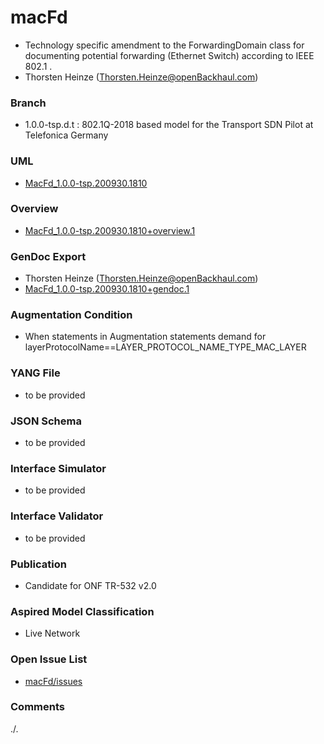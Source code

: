 # macFd
- Technology specific amendment to the ForwardingDomain class for documenting potential forwarding (Ethernet Switch) according to IEEE 802.1 .
- Thorsten Heinze (Thorsten.Heinze@openBackhaul.com)

### Branch
- 1.0.0-tsp.d.t : 802.1Q-2018 based model for the Transport SDN Pilot at Telefonica Germany

### UML
- [MacFd_1.0.0-tsp.200930.1810](./MacFd_1.0.0-tsp.200930.1810.zip)

### Overview 
- [MacFd_1.0.0-tsp.200930.1810+overview.1](./MacFd_1.0.0-tsp.200930.1810+overview.1.png)

### GenDoc Export
- Thorsten Heinze (Thorsten.Heinze@openBackhaul.com)
- [MacFd_1.0.0-tsp.200930.1810+gendoc.1](./MacFd_1.0.0-tsp.200930.1810+gendoc.1.docx)

### Augmentation Condition
- When statements in Augmentation statements demand for layerProtocolName==LAYER_PROTOCOL_NAME_TYPE_MAC_LAYER

### YANG File
- to be provided

### JSON Schema
- to be provided

### Interface Simulator
- to be provided

### Interface Validator
- to be provided

### Publication
- Candidate for ONF TR-532 v2.0

### Aspired Model Classification
- Live Network

### Open Issue List
- [macFd/issues](../../issues)

### Comments
./.
